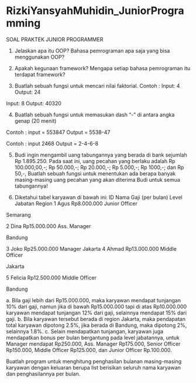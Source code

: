 # RizkiYansyahMuhidin_JuniorProgramming
SOAL PRAKTEK JUNIOR PROGRAMMER

1. Jelaskan apa itu OOP? Bahasa pemrograman apa saja yang bisa
menggunakan OOP?
2. Apakah kegunaan framework? Mengapa setiap bahasa
pemrograman itu terdapat framework?

3. Buatlah sebuah fungsi untuk mencari nilai faktorial.
Contoh :
Input: 4
Output: 24

Input: 8
Output: 40320

4. Buatlah sebuah fungsi untuk memasukan dash “-” di antara angka
genap (20 menit)

Contoh : input = 553847
Output = 5538-47

Contoh : input 2468
Output = 2-4-6-8

5. Budi ingin mengambil uang tabungannya yang berada di bank
sejumlah Rp 1.895.250. Pada saat ini, uang pecahan yang berlaku
adalah Rp 100.000,00,-; Rp 50.000,-; Rp 20.000,-; Rp 5.000,-; Rp
1000,-; dan Rp 50,-, Buatlah sebuah fungsi untuk menentukan ada
berapa banyak masing-masing uang pecahan yang akan diterima
Budi untuk semua tabungannya!

6. Diketahui tabel karyawan di bawah ini:
ID Nama Gaji (per bulan) Level Jabatan Region
1 Agus Rp8.000.000 Junior
Officer

Semarang

2 Dina Rp15.000.000 Ass.
Manager

Bandung

3 Joko Rp25.000.000 Manager Jakarta
4 Ahmad Rp13.000.000 Middle
Officer

Jakarta

5 Felicia Rp12.500.000 Middle
Officer

Bandung

a. Bila gaji lebih dari Rp15.000.000, maka karyawan mendapat
tunjangan 10% dari gaji, namun jika di bawah Rp15.000.000
tapi di atas Rp10.000.000 karyawan mendapat tunjangan
12% dari gaji, selainnya mendapat 15% dari gaji.
b. Bila karyawan tersebut berada di region Jakarta, maka
pendapatan total karyawan dipotong 2.5%, jika berada di
Bandung, maka dipotong 2%, selainnya 1.8%. 
c. Selain mendapatkan tunjangan, karyawan juga mendapatkan bonus
per bulan bergantung pada level jabatannya, untuk Manager
mendapat Rp250.000, Ass. Manager Rp175.000, Senior
Officer Rp150.000, Middle Officer Rp125.000, dan Junior
Officer Rp.100.000.

Buatlah program untuk menghitung penghasilan bulanan
masing-masing karyawan dengan keluaran berupa list berisikan
seluruh nama karyawan dan penghasilannya per bulan.

